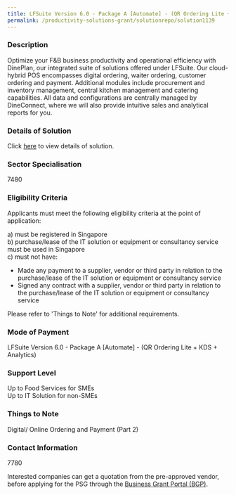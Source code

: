 ```yaml
---
title: LFSuite Version 6.0 - Package A [Automate] - (QR Ordering Lite + KDS + Analytics)
permalink: /productivity-solutions-grant/solutionrepo/solution1139
---
```


### Description

Optimize your F&B business productivity and operational efficiency with DinePlan, our integrated suite of solutions offered under LFSuite. Our cloud-hybrid POS encompasses digital ordering, waiter ordering, customer ordering and payment. Additional modules include procurement and inventory management, central kitchen management and catering capabilities. All data and configurations are centrally managed by DineConnect, where we will also provide intuitive sales and analytical reports for you.

### Details of Solution

Click <a href='LEVELFIVE SOLUTIONS PTE LTD' target='_blank' rel='noopener'>here</a> to view details of solution.

### Sector Specialisation

 7480 

### Eligibility Criteria

Applicants must meet the following eligibility criteria at the point of application:

a) must be registered in Singapore <br>
b) purchase/lease of the IT solution or equipment or consultancy service must be used in Singapore <br>
c) must not have:
- Made any payment to a supplier, vendor or third party in relation to the purchase/lease of the IT solution or equipment or consultancy service
- Signed any contract with a supplier, vendor or third party in relation to the purchase/lease of the IT solution or equipment or consultancy service

Please refer to 'Things to Note' for additional requirements.

### Mode of Payment
LFSuite Version 6.0 - Package A [Automate] - (QR Ordering Lite + KDS + Analytics)

### Support Level
Up to Food Services for SMEs <br>
Up to IT Solution for non-SMEs

### Things to Note
Digital/ Online Ordering and Payment (Part 2)

### Contact Information
7780

Interested companies can get a quotation from the pre-approved vendor, before applying for the PSG through the <a target='_blank' rel='noopener' href='https://www.businessgrants.gov.sg/'>Business Grant Portal (BGP)</a>.
